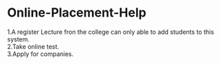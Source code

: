 # Online-Placement-Help

1.A register Lecture fron the college can only able to add students to this system.       
2.Take online test.       
3.Apply for companies.         
   
